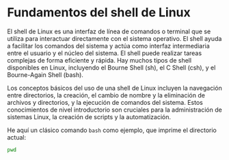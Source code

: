# Fundamentos del shell de Linux

El shell de Linux es una interfaz de línea de comandos o terminal que se utiliza para interactuar directamente con el sistema operativo. El shell ayuda a facilitar los comandos del sistema y actúa como interfaz intermediaria entre el usuario y el núcleo del sistema. El shell puede realizar tareas complejas de forma eficiente y rápida. Hay muchos tipos de shell disponibles en Linux, incluyendo el Bourne Shell (sh), el C Shell (csh), y el Bourne-Again Shell (bash).

Los conceptos básicos del uso de una shell de Linux incluyen la navegación entre directorios, la creación, el cambio de nombre y la eliminación de archivos y directorios, y la ejecución de comandos del sistema. Estos conocimientos de nivel introductorio son cruciales para la administración de sistemas Linux, la creación de scripts y la automatización.

He aquí un clásico comando `bash` como ejemplo, que imprime el directorio actual:

```bash
pwd
```